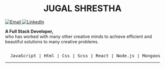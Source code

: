 <h1 align="center">JUGAL SHRESTHA</h1>

<p align="left">
  <a href="mailto:jugalnepali@gmail.com">
    <img src="https://img.shields.io/badge/Email-%23D14836.svg?&style=for-the-badge&logo=gmail&logoColor=white" alt="Email">
  </a>
  <a href="https://www.linkedin.com/in/jugal-shrestha-8870b8226/">
    <img src="https://img.shields.io/badge/LinkedIn-%230077B5.svg?&style=for-the-badge&logo=linkedin&logoColor=white" alt="LinkedIn">
  </a>
</p>

<p align="left">  
  <b> A Full Stack Developer, </b> <br>
  who has worked with many other creative minds to achieve efficient and beautiful solutions to many creative problems.
</p>

<pre align="center">  
  JavaScript | Html | Css | Scss | React | Node.js | Mongoose | Php | Java | C++
</pre>

---
